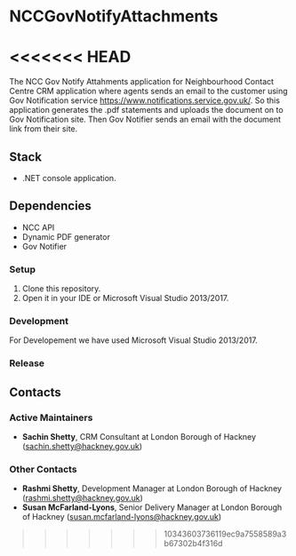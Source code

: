 # NCCGovNotifyAttachments
<<<<<<< HEAD
=======
The NCC Gov Notify Attahments application for Neighbourhood Contact Centre CRM application where agents sends an email to the customer using Gov Notification service https://www.notifications.service.gov.uk/.   So this application generates the .pdf statements and uploads the document on to Gov Notification site.   Then Gov Notifier sends an email with the document link from their site.

## Stack

- .NET console application.

## Dependencies

- NCC API
- Dynamic PDF generator
- Gov Notifier

### Setup

1. Clone this repository.
2. Open it in your IDE or Microsoft Visual Studio 2013/2017.

### Development

For Developement we have used Microsoft Visual Studio 2013/2017.

### Release

## Contacts

### Active Maintainers

- **Sachin Shetty**, CRM Consultant at London Borough of Hackney (sachin.shetty@hackney.gov.uk)

### Other Contacts

- **Rashmi Shetty**, Development Manager at London Borough of Hackney (rashmi.shetty@hackney.gov.uk)
- **Susan McFarland-Lyons**, Senior Delivery Manager at London Borough of Hackney (susan.mcfarland-lyons@hackney.gov.uk)
>>>>>>> 10343603736119ec9a7558589a3b67302b4f316d
